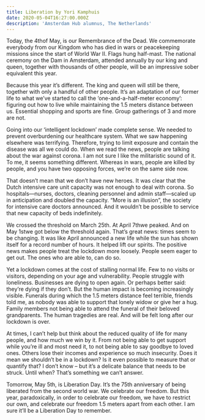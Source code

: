 ```yaml
---
title: Liberation by Yori Kamphuis
date: 2020-05-04T16:27:00.000Z
description: 'Amsterdam Hub alumnus, The Netherlands'
---
```

Today, the 4thof May, is our Remembrance of the Dead. We commemorate everybody from our Kingdom who has died in wars or peacekeeping missions since the start of World War II. Flags hung half-mast. The national ceremony on the Dam in Amsterdam, attended annually by our king and queen, together with thousands of other people, will be an impressive sober equivalent this year.

Because this year it’s different. The king and queen will still be there, together with only a handful of other people. It’s an adaptation of our former life to what we’ve started to call the ‘one-and-a-half-meter economy’: figuring out how to live while maintaining the 1.5 meters distance between us. Essential shopping and sports are fine. Group gatherings of 3 and more are not.

Going into our ‘intelligent lockdown’ made complete sense. We needed to prevent overburdening our healthcare system. What we saw happening elsewhere was terrifying. Therefore, trying to limit exposure and contain the disease was all we could do. When we read the news, people are talking about the war against corona. I am not sure I like the militaristic sound of it. To me, it seems something different. Whereas in wars, people are killed by people, and you have two opposing forces, we’re on the same side now.

That doesn’t mean that we don’t have new heroes. It was clear that the Dutch intensive care unit capacity was not enough to deal with corona. So hospitals—nurses, doctors, cleaning personnel and admin staff—scaled up in anticipation and doubled the capacity. “More is an illusion”, the society for intensive care doctors announced. And it wouldn’t be possible to service that new capacity of beds indefinitely.

We crossed the threshold on March 25th. At April 7thwe peaked. And on May 1stwe got below the threshold again. That’s great news: times seem to be changing. It was like April announced a new life while the sun has shown itself for a record number of hours. It helped lift our spirits. The positive news makes people treat the lockdown more loosely. People seem eager to get out. The ones who are able to, can do so.

Yet a lockdown comes at the cost of stalling normal life. Few to no visits or visitors, depending on your age and vulnerability. People struggle with loneliness. Businesses are dying to open again. Or perhaps better said: they’re dying if they don’t. But the human impact is becoming increasingly visible. Funerals during which the 1.5 meters distance feel terrible, friends told me, as nobody was able to support that lonely widow or give her a hug. Family members not being able to attend the funeral of their beloved grandparents. The human tragedies are real. And will be felt long after our lockdown is over.

At times, I can’t help but think about the reduced quality of life for many people, and how much we win by it. From not being able to get support while you’re ill and most need it, to not being able to say goodbye to loved ones. Others lose their incomes and experience so much insecurity. Does it mean we shouldn’t be in a lockdown? Is it even possible to measure that or quantify that? I don’t know – but it’s a delicate balance that needs to be struck. Until when? That’s something we can’t answer.

Tomorrow, May 5th, is Liberation Day. It’s the 75th anniversary of being liberated from the second world war. We celebrate our freedom. But this year, paradoxically, in order to celebrate our freedom, we have to restrict our own, and celebrate our freedom 1.5 meters apart from each other. I am sure it’ll be a Liberation Day to remember.